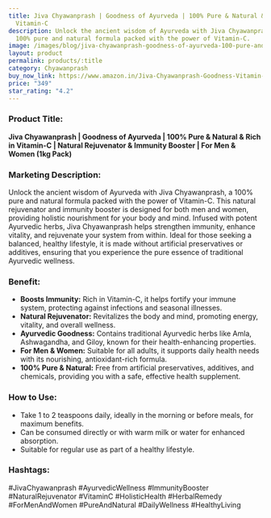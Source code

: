 ```yaml
---
title: Jiva Chyawanprash | Goodness of Ayurveda | 100% Pure & Natural & Rich in
  Vitamin-C
description: Unlock the ancient wisdom of Ayurveda with Jiva Chyawanprash, a
  100% pure and natural formula packed with the power of Vitamin-C.
image: /images/blog/jiva-chyawanprash-goodness-of-ayurveda-100-pure-and-natural-and-rich-in-vitamin-c-natural-rejuvinator-and-immunity-booster-for-men-and-women-1kg-pack-of-1.webp
layout: product
permalink: products/:title
category: Chyawanprash
buy_now_link: https://www.amazon.in/Jiva-Chyawanprash-Goodness-Vitamin-C-Rejuvinator/dp/B077QQ8TZ2/ref=tag=m0150-21?th=1
price: "349"
star_rating: "4.2"
---
```

###  Product Title:

**Jiva Chyawanprash | Goodness of Ayurveda | 100% Pure & Natural & Rich in Vitamin-C | Natural Rejuvenator & Immunity Booster | For Men & Women (1kg Pack)**

###  Marketing Description: 
Unlock the ancient wisdom of Ayurveda with Jiva Chyawanprash, a 100% pure and natural formula packed with the power of Vitamin-C. This natural rejuvenator and immunity booster is designed for both men and women, providing holistic nourishment for your body and mind. Infused with potent Ayurvedic herbs, Jiva Chyawanprash helps strengthen immunity, enhance vitality, and rejuvenate your system from within. Ideal for those seeking a balanced, healthy lifestyle, it is made without artificial preservatives or additives, ensuring that you experience the pure essence of traditional Ayurvedic wellness.

###  Benefit: 
- **Boosts Immunity:** Rich in Vitamin-C, it helps fortify your immune system, protecting against infections and seasonal illnesses.  
- **Natural Rejuvenator:** Revitalizes the body and mind, promoting energy, vitality, and overall wellness.  
- **Ayurvedic Goodness:** Contains traditional Ayurvedic herbs like Amla, Ashwagandha, and Giloy, known for their health-enhancing properties.  
- **For Men & Women:** Suitable for all adults, it supports daily health needs with its nourishing, antioxidant-rich formula.  
- **100% Pure & Natural:** Free from artificial preservatives, additives, and chemicals, providing you with a safe, effective health supplement.  

###  How to Use:
- Take 1 to 2 teaspoons daily, ideally in the morning or before meals, for maximum benefits.  
- Can be consumed directly or with warm milk or water for enhanced absorption.  
- Suitable for regular use as part of a healthy lifestyle.

###  Hashtags:
#JivaChyawanprash #AyurvedicWellness #ImmunityBooster #NaturalRejuvenator #VitaminC #HolisticHealth #HerbalRemedy #ForMenAndWomen #PureAndNatural #DailyWellness #HealthyLiving
